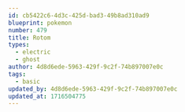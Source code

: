 ```yaml
---
id: cb5422c6-4d3c-425d-bad3-49b8ad310ad9
blueprint: pokemon
number: 479
title: Rotom
types:
  - electric
  - ghost
author: 4d8d6ede-5963-429f-9c2f-74b897007e0c
tags:
  - basic
updated_by: 4d8d6ede-5963-429f-9c2f-74b897007e0c
updated_at: 1716504775
---
```

